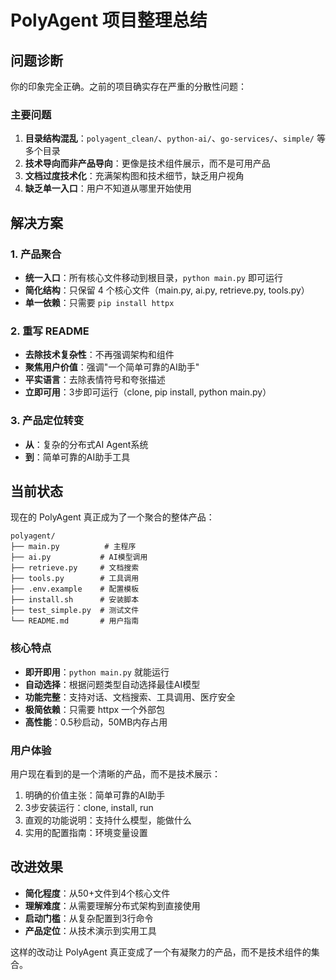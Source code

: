 # PolyAgent 项目整理总结

## 问题诊断

你的印象完全正确。之前的项目确实存在严重的分散性问题：

### 主要问题
1. **目录结构混乱**：`polyagent_clean/`、`python-ai/`、`go-services/`、`simple/` 等多个目录
2. **技术导向而非产品导向**：更像是技术组件展示，而不是可用产品
3. **文档过度技术化**：充满架构图和技术细节，缺乏用户视角
4. **缺乏单一入口**：用户不知道从哪里开始使用

## 解决方案

### 1. 产品聚合
- **统一入口**：所有核心文件移动到根目录，`python main.py` 即可运行
- **简化结构**：只保留 4 个核心文件（main.py, ai.py, retrieve.py, tools.py）
- **单一依赖**：只需要 `pip install httpx` 

### 2. 重写 README
- **去除技术复杂性**：不再强调架构和组件
- **聚焦用户价值**：强调"一个简单可靠的AI助手"
- **平实语言**：去除表情符号和夸张描述
- **立即可用**：3步即可运行（clone, pip install, python main.py）

### 3. 产品定位转变
- **从**：复杂的分布式AI Agent系统
- **到**：简单可靠的AI助手工具

## 当前状态

现在的 PolyAgent 真正成为了一个聚合的整体产品：

```
polyagent/
├── main.py          # 主程序
├── ai.py           # AI模型调用  
├── retrieve.py     # 文档搜索
├── tools.py        # 工具调用
├── .env.example    # 配置模板
├── install.sh      # 安装脚本
├── test_simple.py  # 测试文件
└── README.md       # 用户指南
```

### 核心特点
- **即开即用**：`python main.py` 就能运行
- **自动选择**：根据问题类型自动选择最佳AI模型
- **功能完整**：支持对话、文档搜索、工具调用、医疗安全
- **极简依赖**：只需要 httpx 一个外部包
- **高性能**：0.5秒启动，50MB内存占用

### 用户体验
用户现在看到的是一个清晰的产品，而不是技术展示：
1. 明确的价值主张：简单可靠的AI助手
2. 3步安装运行：clone, install, run
3. 直观的功能说明：支持什么模型，能做什么
4. 实用的配置指南：环境变量设置

## 改进效果

- **简化程度**：从50+文件到4个核心文件
- **理解难度**：从需要理解分布式架构到直接使用
- **启动门槛**：从复杂配置到3行命令
- **产品定位**：从技术演示到实用工具

这样的改动让 PolyAgent 真正变成了一个有凝聚力的产品，而不是技术组件的集合。